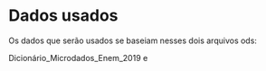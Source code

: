 # Dados usados

Os dados que serão usados se baseiam nesses dois arquivos ods:

Dicionário_Microdados_Enem_2019 e 
